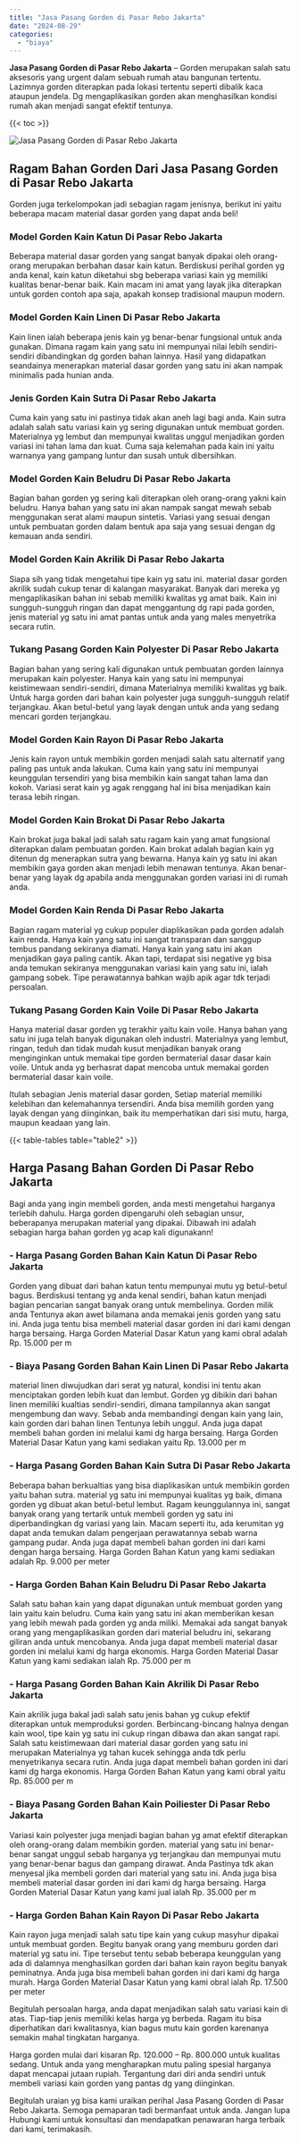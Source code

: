 ```yaml
---
title: "Jasa Pasang Gorden di Pasar Rebo Jakarta"
date: "2024-08-29"
categories: 
  - "biaya"
---
```


**Jasa Pasang Gorden di Pasar Rebo Jakarta** – Gorden merupakan salah satu aksesoris yang urgent dalam sebuah rumah atau bangunan tertentu. Lazimnya gorden diterapkan pada lokasi tertentu seperti dibalik kaca ataupun jendela. Dg mengaplikasikan gorden akan menghasilkan kondisi rumah akan menjadi sangat efektif tentunya.

{{< toc >}}

![Jasa Pasang Gorden di Pasar Rebo Jakarta](/images/pasang-gorden-murah20.png)

## Ragam Bahan Gorden Dari Jasa Pasang Gorden di Pasar Rebo Jakarta

Gorden juga terkelompokan jadi sebagian ragam jenisnya, berikut ini yaitu beberapa macam material dasar gorden yang dapat anda beli!

### Model Gorden Kain Katun Di Pasar Rebo Jakarta

Beberapa material dasar gorden yang sangat banyak dipakai oleh orang-orang merupakan berbahan dasar kain katun. Berdiskusi perihal gorden yg anda kenal, kain katun diketahui sbg beberapa variasi kain yg memiliki kualitas benar-benar baik. Kain macam ini amat yang layak jika diterapkan untuk gorden contoh apa saja, apakah konsep tradisional maupun modern.

### Model Gorden Kain Linen Di Pasar Rebo Jakarta

Kain linen ialah beberapa jenis kain yg benar-benar fungsional untuk anda gunakan. Dimana ragam kain yang satu ini mempunyai nilai lebih sendiri-sendiri dibandingkan dg gorden bahan lainnya. Hasil yang didapatkan seandainya menerapkan material dasar gorden yang satu ini akan nampak minimalis pada hunian anda.

### Jenis Gorden Kain Sutra Di Pasar Rebo Jakarta

Cuma kain yang satu ini pastinya tidak akan aneh lagi bagi anda. Kain sutra adalah salah satu variasi kain yg sering digunakan untuk membuat gorden. Materialnya yg lembut dan mempunyai kwalitas unggul menjadikan gorden variasi ini tahan lama dan kuat. Cuma saja kelemahan pada kain ini yaitu warnanya yang gampang luntur dan susah untuk dibersihkan.

### Model Gorden Kain Beludru Di Pasar Rebo Jakarta

Bagian bahan gorden yg sering kali diterapkan oleh orang-orang yakni kain beludru. Hanya bahan yang satu ini akan nampak sangat mewah sebab menggunakan serat alami maupun sintetis. Variasi yang sesuai dengan untuk pembuatan gorden dalam bentuk apa saja yang sesuai dengan dg kemauan anda sendiri.

### Model Gorden Kain Akrilik Di Pasar Rebo Jakarta

Siapa sih yang tidak mengetahui tipe kain yg satu ini. material dasar gorden akrilik sudah cukup tenar di kalangan masyarakat. Banyak dari mereka yg mengaplikasikan bahan ini sebab memiliki kwalitas yg amat baik. Kain ini sungguh-sungguh ringan dan dapat menggantung dg rapi pada gorden, jenis material yg satu ini amat pantas untuk anda yang males menyetrika secara rutin.

### Tukang Pasang Gorden Kain Polyester Di Pasar Rebo Jakarta

Bagian bahan yang sering kali digunakan untuk pembuatan gorden lainnya merupakan kain polyester. Hanya kain yang satu ini mempunyai keistimewaan sendiri-sendiri, dimana Materialnya memiliki kwalitas yg baik. Untuk harga gorden dari bahan kain polyester juga sungguh-sungguh relatif terjangkau. Akan betul-betul yang layak dengan untuk anda yang sedang mencari gorden terjangkau.

### Model Gorden Kain Rayon Di Pasar Rebo Jakarta

Jenis kain rayon untuk membikin gorden menjadi salah satu alternatif yang paling pas untuk anda lakukan. Cuma kain yang satu ini mempunyai keunggulan tersendiri yang bisa membikin kain sangat tahan lama dan kokoh. Variasi serat kain yg agak renggang hal ini bisa menjadikan kain terasa lebih ringan.

### Model Gorden Kain Brokat Di Pasar Rebo Jakarta

Kain brokat juga bakal jadi salah satu ragam kain yang amat fungsional diterapkan dalam pembuatan gorden. Kain brokat adalah bagian kain yg ditenun dg menerapkan sutra yang bewarna. Hanya kain yg satu ini akan membikin gaya gorden akan menjadi lebih menawan tentunya. Akan benar-benar yang layak dg apabila anda menggunakan gorden variasi ini di rumah anda.

### Model Gorden Kain Renda Di Pasar Rebo Jakarta

Bagian ragam material yg cukup populer diaplikasikan pada gorden adalah kain renda. Hanya kain yang satu ini sangat transparan dan sanggup tembus pandang sekiranya diamati. Hanya kain yang satu ini akan menjadikan gaya paling cantik. Akan tapi, terdapat sisi negative yg bisa anda temukan sekiranya menggunakan variasi kain yang satu ini, ialah gampang sobek. Tipe perawatannya bahkan wajib apik agar tdk terjadi persoalan.

### Tukang Pasang Gorden Kain Voile Di Pasar Rebo Jakarta

Hanya material dasar gorden yg terakhir yaitu kain voile. Hanya bahan yang satu ini juga telah banyak digunakan oleh industri. Materialnya yang lembut, ringan, teduh dan tidak mudah kusut menjadikan banyak orang menginginkan untuk memakai tipe gorden bermaterial dasar dasar kain voile. Untuk anda yg berhasrat dapat mencoba untuk memakai gorden bermaterial dasar kain voile.

Itulah sebagian Jenis material dasar gorden, Setiap material memiliki kelebihan dan kelemahannya tersendiri. Anda bisa memilih gorden yang layak dengan yang diinginkan, baik itu memperhatikan dari sisi mutu, harga, maupun keadaan yang lain.

{{< table-tables table="table2" >}}

## Harga Pasang Bahan Gorden Di Pasar Rebo Jakarta

Bagi anda yang ingin membeli gorden, anda mesti mengetahui harganya terlebih dahulu. Harga gorden dipengaruhi oleh sebagian unsur, beberapanya merupakan material yang dipakai. Dibawah ini adalah sebagian harga bahan gorden yg acap kali digunakann!

### \- Harga Pasang Gorden Bahan Kain Katun Di Pasar Rebo Jakarta

Gorden yang dibuat dari bahan katun tentu mempunyai mutu yg betul-betul bagus. Berdiskusi tentang yg anda kenal sendiri, bahan katun menjadi bagian pencarian sangat banyak orang untuk membelinya. Gorden milik anda Tentunya akan awet bilamana anda memakai jenis gorden yang satu ini. Anda juga tentu bisa membeli material dasar gorden ini dari kami dengan harga bersaing. Harga Gorden Material Dasar Katun yang kami obral adalah Rp. 15.000 per m

### \- Biaya Pasang Gorden Bahan Kain Linen Di Pasar Rebo Jakarta

material linen diwujudkan dari serat yg natural, kondisi ini tentu akan menciptakan gorden lebih kuat dan lembut. Gorden yg dibikin dari bahan linen memiliki kualtias sendiri-sendiri, dimana tampilannya akan sangat mengembung dan wavy. Sebab anda membandingi dengan kain yang lain, kain gorden dari bahan linen Tentunya lebih unggul. Anda juga dapat membeli bahan gorden ini melalui kami dg harga bersaing. Harga Gorden Material Dasar Katun yang kami sediakan yaitu Rp. 13.000 per m

### \- Harga Pasang Gorden Bahan Kain Sutra Di Pasar Rebo Jakarta

Beberapa bahan berkualtias yang bisa diaplikasikan untuk membikin gorden yaitu bahan sutra. material yg satu ini mempunyai kualitas yg baik, dimana gorden yg dibuat akan betul-betul lembut. Ragam keunggulannya ini, sangat banyak orang yang tertarik untuk membeli gorden yg satu ini diperbandingkan dg variasi yang lain. Macam seperti itu, ada kerumitan yg dapat anda temukan dalam pengerjaan perawatannya sebab warna gampang pudar. Anda juga dapat membeli bahan gorden ini dari kami dengan harga bersaing. Harga Gorden Bahan Katun yang kami sediakan adalah Rp. 9.000 per meter

### \- Harga Gorden Bahan Kain Beludru Di Pasar Rebo Jakarta

Salah satu bahan kain yang dapat digunakan untuk membuat gorden yang lain yaitu kain beludru. Cuma kain yang satu ini akan memberikan kesan yang lebih mewah pada gorden yg anda miliki. Memakai ada sangat banyak orang yang mengaplikasikan gorden dari material beludru ini, sekarang giliran anda untuk mencobanya. Anda juga dapat membeli material dasar gorden ini melalui kami dg harga ekonomis. Harga Gorden Material Dasar Katun yang kami sediakan ialah Rp. 75.000 per m

### \- Harga Pasang Gorden Bahan Kain Akrilik Di Pasar Rebo Jakarta

Kain akrilik juga bakal jadi salah satu jenis bahan yg cukup efektif diterapkan untuk memproduksi gorden. Berbincang-bincang halnya dengan kain wool, tipe kain yg satu ini cukup ringan dibawa dan akan sangat rapi. Salah satu keistimewaan dari material dasar gorden yang satu ini merupakan Materialnya yg tahan kucek sehingga anda tdk perlu menyetrikanya secara rutin. Anda juga dapat membeli bahan gorden ini dari kami dg harga ekonomis. Harga Gorden Bahan Katun yang kami obral yaitu Rp. 85.000 per m

### \- Biaya Pasang Gorden Bahan Kain Poiliester Di Pasar Rebo Jakarta

Variasi kain polyester juga menjadi bagian bahan yg amat efektif diterapkan oleh orang-orang dalam membikin gorden. material yang satu ini benar-benar sangat unggul sebab harganya yg terjangkau dan mempunyai mutu yang benar-benar bagus dan gampang dirawat. Anda Pastinya tdk akan menyesal jika membeli gorden dari material yang satu ini. Anda juga bisa membeli material dasar gorden ini dari kami dg harga bersaing. Harga Gorden Material Dasar Katun yang kami jual ialah Rp. 35.000 per m

### \- Harga Gorden Bahan Kain Rayon Di Pasar Rebo Jakarta

Kain rayon juga menjadi salah satu tipe kain yang cukup masyhur dipakai untuk membuat gorden. Begitu banyak orang yang memburu gorden dari material yg satu ini. Tipe tersebut tentu sebab beberapa keunggulan yang ada di dalamnya menghasilkan gorden dari bahan kain rayon begitu banyak peminatnya. Anda juga bisa membeli bahan gorden ini dari kami dg harga murah. Harga Gorden Material Dasar Katun yang kami obral ialah Rp. 17.500 per meter

Begitulah persoalan harga, anda dapat menjadikan salah satu variasi kain di atas. Tiap-tiap jenis memiliki kelas harga yg berbeda. Ragam itu bisa diperhatikan dari kwalitasnya, kian bagus mutu kain gorden karenanya semakin mahal tingkatan harganya.

Harga gorden mulai dari kisaran Rp. 120.000 – Rp. 800.000 untuk kualitas sedang. Untuk anda yang mengharapkan mutu paling spesial harganya dapat mencapai jutaan rupiah. Tergantung dari diri anda sendiri untuk membeli variasi kain gorden yang pantas dg yang diinginkan.

Begitulah uraian yg bisa kami uraikan perihal Jasa Pasang Gorden di Pasar Rebo Jakarta. Semoga pemaparan tadi bermanfaat untuk anda. Jangan lupa Hubungi kami untuk konsultasi dan mendapatkan penawaran harga terbaik dari kami, terimakasih.
